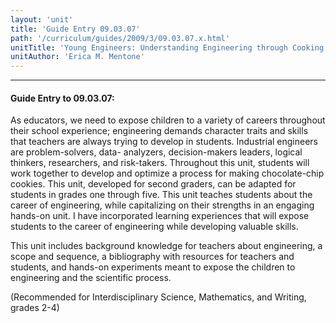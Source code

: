 ```yaml
---
layout: 'unit'
title: 'Guide Entry 09.03.07'
path: '/curriculum/guides/2009/3/09.03.07.x.html'
unitTitle: 'Young Engineers: Understanding Engineering through Cooking'
unitAuthor: 'Erica M. Mentone'
---
```


<body>
<hr/>
 <h4>
  Guide Entry to 09.03.07:
 </h4>
 As educators, we need to expose children to a variety of careers throughout their school experience; engineering demands character traits and skills that teachers are always trying to develop in students. Industrial engineers are problem-solvers, data- analyzers, decision-makers leaders, logical thinkers, researchers, and risk-takers. Throughout this unit, students will work together to develop and optimize a process for making chocolate-chip cookies. This unit, developed for second graders, can be adapted for students in grades one through five. This unit teaches students about the career of engineering, while capitalizing on their strengths in an engaging hands-on unit. I have incorporated learning experiences that will expose students to the career of engineering while developing valuable skills.
<p>
  This unit includes background knowledge for teachers about engineering, a scope and sequence, a bibliography with resources for teachers and students, and hands-on experiments meant to expose the children to engineering and the scientific process.
 </p>
<p>
  (Recommended for Interdisciplinary Science, Mathematics, and Writing, grades 2-4)
 </p>

</body>
